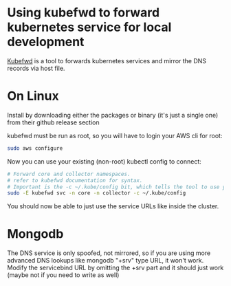<!--
SPDX-FileCopyrightText: NOI Techpark <digital@noi.bz.it>

SPDX-License-Identifier: CC0-1.0
-->

# Using kubefwd to forward kubernetes service for local development

[Kubefwd](https://github.com/txn2/kubefwd) is a tool to forwards kubernetes services and mirror the DNS records via host file.

# On Linux
Install by downloading either the packages or binary (it's just a single one) from their github release section

kubefwd must be run as root, so you will have to login your AWS cli for root:
```sh
sudo aws configure
```
Now you can use your existing (non-root) kubectl config to connect:
```sh
# Forward core and collector namespaces.
# refer to kubefwd documentation for syntax. 
# Important is the -c ~/.kube/config bit, which tells the tool to use your non-root config
sudo -E kubefwd svc -n core -n collector -c ~/.kube/config
```

You should now be able to just use the service URLs like inside the cluster.  

# Mongodb
The DNS service is only spoofed, not mirrored, so if you are using more advanced DNS lookups like mongodb "+srv" type URL, it won't work.  
Modify the servicebind URL by omitting the +srv part and it should just work (maybe not if you need to write as well)